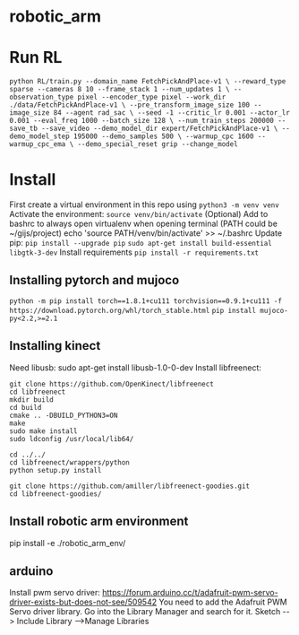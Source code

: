 
# robotic_arm

# Run RL
`python RL/train.py --domain_name FetchPickAndPlace-v1 \
  --reward_type sparse --cameras 8 10 --frame_stack 1 --num_updates 1 \
  --observation_type pixel --encoder_type pixel --work_dir ./data/FetchPickAndPlace-v1 \
  --pre_transform_image_size 100 --image_size 84 --agent rad_sac \
  --seed -1 --critic_lr 0.001 --actor_lr 0.001 --eval_freq 1000 --batch_size 128 \
  --num_train_steps 200000 --save_tb --save_video --demo_model_dir expert/FetchPickAndPlace-v1 \
  --demo_model_step 195000 --demo_samples 500 \
  --warmup_cpc 1600 --warmup_cpc_ema \
  --demo_special_reset grip --change_model`
# Install
First create a virtual environment in this repo using
`python3 -m venv venv`
Activate the environment:
`source venv/bin/activate`
(Optional) Add to bashrc to always open virtualenv when opening terminal (PATH could be ~/gijs/project)
echo 'source PATH/venv/bin/activate' >> ~/.bashrc
Update pip:
`pip install --upgrade pip`
`sudo apt-get install build-essential libgtk-3-dev`
Install requirements
`pip install -r requirements.txt`
## Installing pytorch and mujoco
`python -m pip install torch==1.8.1+cu111 torchvision==0.9.1+cu111 -f https://download.pytorch.org/whl/torch_stable.html`
`pip install mujoco-py<2.2,>=2.1`
## Installing kinect
Need libusb: sudo apt-get install libusb-1.0-0-dev
Install libfreenect:
```
git clone https://github.com/OpenKinect/libfreenect
cd libfreenect
mkdir build
cd build
cmake .. -DBUILD_PYTHON3=ON
make
sudo make install
sudo ldconfig /usr/local/lib64/
```
```
cd ../../
cd libfreenect/wrappers/python
python setup.py install
```
```
git clone https://github.com/amiller/libfreenect-goodies.git
cd libfreenect-goodies/
```
## Install robotic arm environment
pip install -e ./robotic_arm_env/

## arduino
Install pwm servo driver: https://forum.arduino.cc/t/adafruit-pwm-servo-driver-exists-but-does-not-see/509542
You need to add the Adafruit PWM Servo driver library. Go into the Library Manager and search for it.
Sketch --> Include Library -->Manage Libraries
